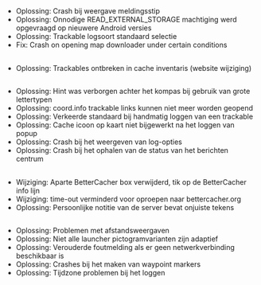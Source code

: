 ##
- Oplossing: Crash bij weergave meldingsstip
- Oplossing: Onnodige READ_EXTERNAL_STORAGE machtiging werd opgevraagd op nieuwere Android versies
- Oplossing: Trackable logsoort standaard selectie
- Fix: Crash on opening map downloader under certain conditions

##
- Oplossing: Trackables ontbreken in cache inventaris (website wijziging)

##
- Oplossing: Hint was verborgen achter het kompas bij gebruik van grote lettertypen
- Oplossing: coord.info trackable links kunnen niet meer worden geopend
- Oplossing: Verkeerde standaard bij handmatig loggen van een trackable
- Oplossing: Cache icoon op kaart niet bijgewerkt na het loggen van popup
- Oplossing: Crash bij het weergeven van log-opties
- Oplossing: Crash bij het ophalen van de status van het berichten centrum

##
- Wijziging: Aparte BetterCacher box verwijderd, tik op de BetterCacher info lijn
- Wijziging: time-out verminderd voor oproepen naar bettercacher.org
- Oplossing: Persoonlijke notitie van de server bevat onjuiste tekens

##
- Oplossing: Problemen met afstandsweergaven
- Oplossing: Niet alle launcher pictogramvarianten zijn adaptief
- Oplossing: Verouderde foutmelding als er geen netwerkverbinding beschikbaar is
- Oplossing: Crashes bij het maken van waypoint markers
- Oplossing: Tijdzone problemen bij het loggen
